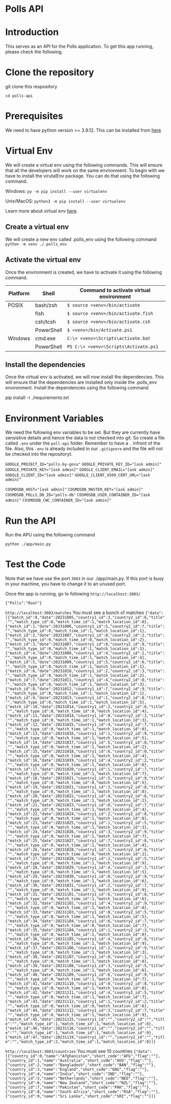 # Polls API

# Introduction
This serves as an API for the Polls application. To get this app running, please check the following.

# Clone the repository
git clone this respository 

`cd polls-api`

# Prerequisites
We need to have python version >= 3.9.12. This can be installed from [here](https://www.python.org/downloads/release/python-3917/)

# Virtual Env
We will create a virtual env using the following commands. This will ensure that all the developers will work on the same environment. To begin with we have to install the virutalEnv package. You can do that using the following command.

Windows:
`py -m pip install --user virtualenv`

Unix/MacOS:
`python3 -m pip install --user virtualenv`

Learn more about virtual env [here](https://docs.python.org/3/library/venv.html).

## Create a virtual env
We will create a new env called .polls_env using the following command
`python -m venv ./.polls_env`

## Activate the virtual env
Once the environment is created, we have to activate it using the following command.

| Platform | Shell | Command to activate virtual environment |
|---|---|---|
| POSIX | bash/zsh |  `$ source <venv>/bin/activate` |
| | fish | `$ source <venv>/bin/activate.fish` |
| | csh/tcsh | `$ source <venv>/bin/activate.csh` |
| | PowerShell | `$ <venv>/bin/Activate.ps1` |
| Windows | cmd.exe | `C:\> <venv>\Scripts\activate.bat` |
| | PowerShell | `PS C:\> <venv>\Scripts\Activate.ps1` |

## Install the dependencies
Once the virtual env is activated, we will now install the dependencies. This will ensure that the dependencies are installed only inside the .polls_env environment. Install the dependencies using the following command

pip install -r ./requirements.txt

# Environment Variables
We need the following env variables to be set. But they are currently have sensistive details and hence the data is not checked into git. So create a file called `.env` under the `poll-api` folder. Remember to have a `.` infront of the file. Also, this `.env` is already included in our `.gitignore` and the file will not be checked into the repositoryt. 

`GOOGLE_PROJECT_ID="polls-by-gosu"`
`GOOGLE_PRIVATE_KEY_ID="[ask admin]"`
`GOOGLE_PRIVATE_KEY="[ask admin]"`
`GOOGLE_CLIENT_EMAIL="[ask admin]"`
`GOOGLE_CLIENT_ID="[ask admin]"`
`GOOGLE_CLIENT_X509_CERT_URL="[ask admin]"`

`COSMOSDB_HOST="[ask admin]"`
`COSMOSDB_MASTER_KEY="[ask admin]"`
`COSMOSDB_POLLS_DB_ID="polls-db"`
`COSMOSDB_USER_CONTAINER_ID="[ask admin]"`
`COSMOSDB_CWC_CONTAINER_ID="[ask admin]"`


# Run the API
Run the APU using the following command

`python ./app/main.py `

# Test the Code
Note that we have use the port `3003` in our ./app/main.py. If this port is busy in your machine, you have to change it to an unused port.

Once the app is running, go to following 
`http://localhost:3003/`

`{"Polls":"Root"}`

`http://localhost:3003/matches`
You must see a bunch of matches
`{"data":[{"match_id":0,"date":20231005,"country1_id":3,"country2_id":6,"title":"","match_type_id":0,"match_time_id":1,"match_location_id":0},{"match_id":1,"date":20231006,"country1_id":5,"country2_id":7,"title":"","match_type_id":0,"match_time_id":1,"match_location_id":1},{"match_id":2,"date":20231007,"country1_id":0,"country2_id":2,"title":"","match_type_id":0,"match_time_id":0,"match_location_id":2},{"match_id":3,"date":20231007,"country1_id":8,"country2_id":9,"title":"","match_type_id":0,"match_time_id":1,"match_location_id":3},{"match_id":4,"date":20231008,"country1_id":4,"country2_id":1,"title":"","match_type_id":0,"match_time_id":1,"match_location_id":4},{"match_id":5,"date":20231009,"country1_id":5,"country2_id":6,"title":"","match_type_id":0,"match_time_id":1,"match_location_id":1},{"match_id":6,"date":20231010,"country1_id":2,"country2_id":3,"title":"","match_type_id":0,"match_time_id":1,"match_location_id":2},{"match_id":7,"date":20231011,"country1_id":4,"country2_id":0,"title":"","match_type_id":0,"match_time_id":1,"match_location_id":3},{"match_id":8,"date":20231012,"country1_id":7,"country2_id":9,"title":"","match_type_id":0,"match_time_id":1,"match_location_id":1},{"match_id":9,"date":20231013,"country1_id":1,"country2_id":8,"title":"","match_type_id":0,"match_time_id":1,"match_location_id":5},{"match_id":10,"date":20231014,"country1_id":2,"country2_id":6,"title":"","match_type_id":0,"match_time_id":0,"match_location_id":4},{"match_id":11,"date":20231014,"country1_id":0,"country2_id":3,"title":"","match_type_id":0,"match_time_id":1,"match_location_id":3},{"match_id":12,"date":20231015,"country1_id":4,"country2_id":7,"title":"","match_type_id":0,"match_time_id":1,"match_location_id":0},{"match_id":13,"date":20231016,"country1_id":1,"country2_id":9,"title":"","match_type_id":0,"match_time_id":1,"match_location_id":5},{"match_id":14,"date":20231017,"country1_id":5,"country2_id":8,"title":"","match_type_id":0,"match_time_id":1,"match_location_id":2},{"match_id":15,"date":20231018,"country1_id":6,"country2_id":0,"title":"","match_type_id":0,"match_time_id":1,"match_location_id":4},{"match_id":16,"date":20231019,"country1_id":4,"country2_id":2,"title":"","match_type_id":0,"match_time_id":1,"match_location_id":6},{"match_id":17,"date":20231020,"country1_id":1,"country2_id":7,"title":"","match_type_id":0,"match_time_id":1,"match_location_id":7},{"match_id":18,"date":20231021,"country1_id":5,"country2_id":9,"title":"","match_type_id":0,"match_time_id":0,"match_location_id":5},{"match_id":19,"date":20231021,"country1_id":3,"country2_id":8,"title":"","match_type_id":0,"match_time_id":1,"match_location_id":8},{"match_id":20,"date":20231022,"country1_id":4,"country2_id":6,"title":"","match_type_id":0,"match_time_id":1,"match_location_id":2},{"match_id":21,"date":20231023,"country1_id":0,"country2_id":7,"title":"","match_type_id":0,"match_time_id":1,"match_location_id":4},{"match_id":22,"date":20231024,"country1_id":2,"country2_id":8,"title":"","match_type_id":0,"match_time_id":1,"match_location_id":8},{"match_id":23,"date":20231025,"country1_id":1,"country2_id":5,"title":"","match_type_id":0,"match_time_id":1,"match_location_id":3},{"match_id":24,"date":20231026,"country1_id":3,"country2_id":9,"title":"","match_type_id":0,"match_time_id":1,"match_location_id":7},{"match_id":25,"date":20231027,"country1_id":7,"country2_id":8,"title":"","match_type_id":0,"match_time_id":1,"match_location_id":4},{"match_id":26,"date":20231028,"country1_id":1,"country2_id":6,"title":"","match_type_id":0,"match_time_id":0,"match_location_id":2},{"match_id":27,"date":20231028,"country1_id":2,"country2_id":5,"title":"","match_type_id":0,"match_time_id":1,"match_location_id":9},{"match_id":28,"date":20231029,"country1_id":4,"country2_id":3,"title":"","match_type_id":0,"match_time_id":1,"match_location_id":5},{"match_id":29,"date":20231030,"country1_id":0,"country2_id":9,"title":"","match_type_id":0,"match_time_id":1,"match_location_id":6},{"match_id":30,"date":20231031,"country1_id":2,"country2_id":7,"title":"","match_type_id":0,"match_time_id":1,"match_location_id":9},{"match_id":31,"date":20231101,"country1_id":6,"country2_id":8,"title":"","match_type_id":0,"match_time_id":1,"match_location_id":6},{"match_id":32,"date":20231102,"country1_id":4,"country2_id":9,"title":"","match_type_id":0,"match_time_id":1,"match_location_id":8},{"match_id":33,"date":20231103,"country1_id":0,"country2_id":5,"title":"","match_type_id":0,"match_time_id":1,"match_location_id":5},{"match_id":34,"date":20231104,"country1_id":6,"country2_id":7,"title":"","match_type_id":0,"match_time_id":0,"match_location_id":7},{"match_id":35,"date":20231104,"country1_id":1,"country2_id":3,"title":"","match_type_id":0,"match_time_id":1,"match_location_id":0},{"match_id":36,"date":20231105,"country1_id":4,"country2_id":8,"title":"","match_type_id":0,"match_time_id":1,"match_location_id":9},{"match_id":37,"date":20231106,"country1_id":2,"country2_id":9,"title":"","match_type_id":0,"match_time_id":1,"match_location_id":3},{"match_id":38,"date":20231107,"country1_id":0,"country2_id":1,"title":"","match_type_id":0,"match_time_id":1,"match_location_id":8},{"match_id":39,"date":20231108,"country1_id":3,"country2_id":5,"title":"","match_type_id":0,"match_time_id":1,"match_location_id":6},{"match_id":40,"date":20231109,"country1_id":6,"country2_id":9,"title":"","match_type_id":0,"match_time_id":1,"match_location_id":7},{"match_id":41,"date":20231110,"country1_id":0,"country2_id":8,"title":"","match_type_id":0,"match_time_id":1,"match_location_id":0},{"match_id":42,"date":20231111,"country1_id":4,"country2_id":5,"title":"","match_type_id":0,"match_time_id":1,"match_location_id":7},{"match_id":43,"date":20231112,"country1_id":1,"country2_id":2,"title":"","match_type_id":0,"match_time_id":0,"match_location_id":6},{"match_id":44,"date":20231112,"country1_id":3,"country2_id":7,"title":"","match_type_id":0,"match_time_id":1,"match_location_id":9},{"match_id":45,"date":20231115,"country1_id":"","country2_id":"","title":"","match_type_id":1,"match_time_id":1,"match_location_id":8},{"match_id":46,"date":20231116,"country1_id":"","country2_id":"","title":"","match_type_id":1,"match_time_id":1,"match_location_id":9},{"match_id":47,"date":20231119,"country1_id":"","country2_id":"","title":"","match_type_id":2,"match_time_id":1,"match_location_id":0}]}`

`http://localhost:3003/countries`
You must see 10 countries
`{"data":[{"country_id":0,"name":"Afghanistan","short_code":"AFG","flag":""},{"country_id":1,"name":"Australia","short_code":"AUS","flag":""},{"country_id":2,"name":"Bangladesh","short_code":"BAN","flag":""},{"country_id":3,"name":"England","short_code":"ENG","flag":""},{"country_id":4,"name":"India","short_code":"IND","flag":""},{"country_id":5,"name":"Netherlands","short_code":"NED","flag":""},{"country_id":6,"name":"New Zealand","short_code":"NZL","flag":""},{"country_id":7,"name":"Pakistan","short_code":"PAK","flag":""},{"country_id":8,"name":"South Africa","short_code":"RSA","flag":""},{"country_id":9,"name":"Sri Lanka","short_code":"SRI","flag":""}]}`

